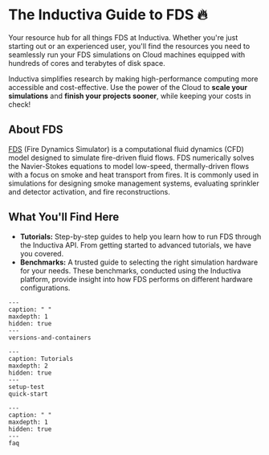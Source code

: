 # The Inductiva Guide to FDS 🔥
Your resource hub for all things FDS at Inductiva. Whether you're just starting out or an experienced user, you'll find the resources you need to seamlessly run your FDS simulations on Cloud machines equipped with hundreds of cores and terabytes of disk space.

Inductiva simplifies research by making high-performance computing more accessible and cost-effective. Use the power of the Cloud to **scale your simulations** and **finish your projects sooner**, while keeping your costs in check! 

## About FDS
[FDS](https://pages.nist.gov/fds-smv/) (Fire Dynamics Simulator) is a computational fluid dynamics (CFD) model designed to simulate fire-driven fluid flows. FDS numerically solves the Navier-Stokes equations to model low-speed, thermally-driven flows with a focus on smoke and heat transport from fires. It is commonly used in simulations for designing smoke management systems, evaluating sprinkler and detector activation, and fire reconstructions.

## What You'll Find Here
- **Tutorials:** Step-by-step guides to help you learn how to run FDS through the Inductiva API. From getting started to advanced tutorials, we have you covered.
- **Benchmarks:** A trusted guide to selecting the right simulation hardware for your needs. These benchmarks, conducted using the Inductiva platform, provide insight into how FDS performs on different hardware configurations.

```{toctree}
---
caption: " "
maxdepth: 1
hidden: true
---
versions-and-containers
```

```{toctree}
---
caption: Tutorials
maxdepth: 2
hidden: true
---
setup-test
quick-start
```

```{toctree}
---
caption: " "
maxdepth: 1
hidden: true
---
faq
```
